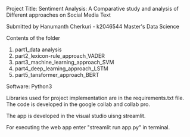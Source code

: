 Project Title:
Sentiment Analysis: A Comparative study and analysis of Different approaches on Social Media Text

Submitted by
Hanumanth Cherkuri - k2046544
Master's Data Science

Contents of the folder

1. part1_data analysis
2. part2_lexicon-rule_approach_VADER
2. part3_machine_learning_approach_SVM
3. part4_deep_learning_approach_LSTM
4. part5_tansformer_approach_BERT

Software: Python3

Libraries used for project implementation are in the requirements.txt file.
The code is developed in the google collab and collab pro.

The app is developed in the visual studio uisng streamlit.

For executing the web app enter "streamlit run app.py" in terminal.